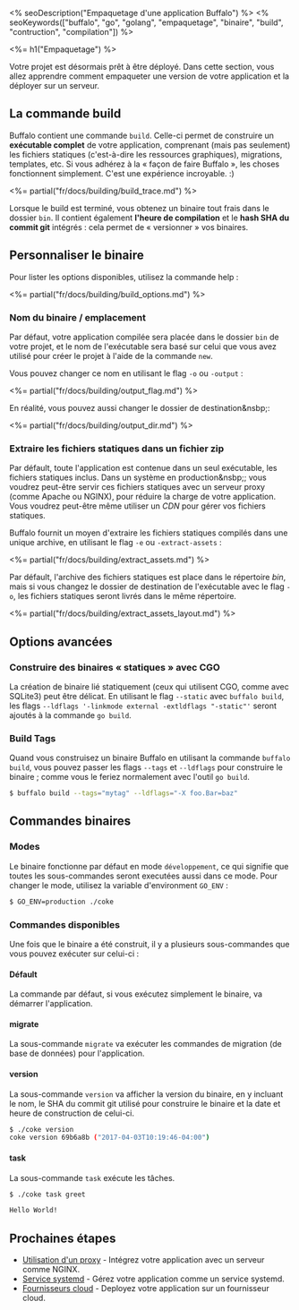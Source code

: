 <% seoDescription("Empaquetage d'une application Buffalo") %>
<% seoKeywords(["buffalo", "go", "golang", "empaquetage", "binaire", "build", "contruction", "compilation"]) %>

<%= h1("Empaquetage") %>

Votre projet est désormais prêt à être déployé. Dans cette section, vous allez apprendre comment empaqueter une version de votre application et la déployer sur un serveur.

## La commande build

Buffalo contient une commande `build`. Celle-ci permet de construire un **exécutable complet** de votre application, comprenant (mais pas seulement) les fichiers statiques (c'est-à-dire les ressources graphiques), migrations, templates, etc. Si vous adhérez à la «&nbsp;façon de faire Buffalo&nbsp;», les choses fonctionnent simplement. C'est une expérience incroyable. :)

<%= partial("fr/docs/building/build_trace.md") %>

Lorsque le build est terminé, vous obtenez un binaire tout frais dans le dossier `bin`. Il contient également **l'heure de compilation** et le **hash SHA du commit git** intégrés&nbsp;: cela permet de «&nbsp;versionner&nbsp;» vos binaires.

## Personnaliser le binaire

Pour lister les options disponibles, utilisez la commande help&nbsp;:

<%= partial("fr/docs/building/build_options.md") %>

### Nom du binaire / emplacement

Par défaut, votre application compilée sera placée dans le dossier `bin` de votre projet, et le nom de l'exécutable sera basé sur celui que vous avez utilisé pour créer le projet à l'aide de la commande `new`.

Vous pouvez changer ce nom en utilisant le flag `-o` ou `-output`&nbsp;:

<%= partial("fr/docs/building/output_flag.md") %>

En réalité, vous pouvez aussi changer le dossier de destination&nsbp;:

<%= partial("fr/docs/building/output_dir.md") %>

### Extraire les fichiers statiques dans un fichier zip

Par défault, toute l'application est contenue dans un seul exécutable, les fichiers statiques inclus. Dans un système en production&nsbp;; vous voudrez peut-être servir ces fichiers statiques avec un serveur proxy (comme Apache ou NGINX), pour réduire la charge de votre application. Vous voudrez peut-être même utiliser un *CDN* pour gérer vos fichiers statiques.

Buffalo fournit un moyen d'extraire les fichiers statiques compilés dans une unique archive, en utilisant le flag `-e` ou `-extract-assets`&nbsp;:

<%= partial("fr/docs/building/extract_assets.md") %>

Par défault, l'archive des fichiers statiques est place dans le répertoire *bin*, mais si vous changez le dossier de destination de l'exécutable avec le flag `-o`, les fichiers statiques seront livrés dans le même répertoire.

<%= partial("fr/docs/building/extract_assets_layout.md") %>

## Options avancées

### Construire des binaires « statiques » avec CGO

La création de binaire lié statiquement (ceux qui utilisent CGO, comme avec SQLite3) peut être délicat. En utilisant le flag `--static` avec `buffalo build`, les flags `--ldflags '-linkmode external -extldflags "-static"'` seront ajoutés à la commande `go build`.

### Build Tags

Quand vous construisez un binaire Buffalo en utilisant la commande `buffalo build`, vous pouvez passer les flags `--tags` et `--ldflags` pour construire le binaire&nbsp;; comme vous le feriez normalement avec l'outil `go build`.

```bash
$ buffalo build --tags="mytag" --ldflags="-X foo.Bar=baz"
```

## Commandes binaires

### Modes
Le binaire fonctionne par défaut en mode `développement`, ce qui signifie que toutes les sous-commandes seront executées aussi dans ce mode. Pour changer le mode, utilisez la variable d'environment `GO_ENV`&nbsp;:

```bash
$ GO_ENV=production ./coke
```

### Commandes disponibles

Une fois que le binaire a été construit, il y a plusieurs sous-commandes que vous pouvez exécuter sur celui-ci&nbsp;:

#### Défault

La commande par défaut, si vous exécutez simplement le binaire, va démarrer l'application.

#### migrate

La sous-commande `migrate` va exécuter les commandes de migration (de base de données) pour l'application.

#### version

La sous-commande `version` va afficher la version du binaire, en y incluant le nom, le SHA du commit git utilisé pour construire le binaire et la date et heure de construction de celui-ci.

```bash
$ ./coke version
coke version 69b6a8b ("2017-04-03T10:19:46-04:00")
```

#### task

La sous-commande `task` exécute les tâches.

```bash
$ ./coke task greet

Hello World!
```

## Prochaines étapes

* [Utilisation d'un proxy](/fr/docs/deploy/proxy) - Intégrez votre application avec un serveur comme NGINX.
* [Service systemd](/fr/docs/deploy/systemd) - Gérez votre application comme un service systemd.
* [Fournisseurs cloud](/fr/docs/deploy/providers) - Deployez votre application sur un fournisseur cloud.